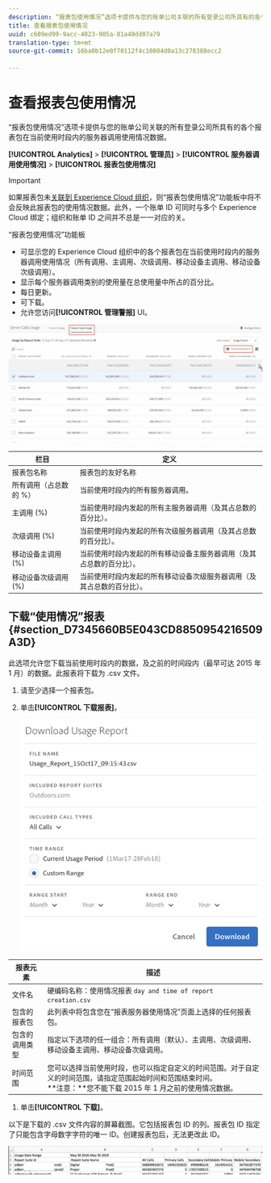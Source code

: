 ```yaml
---
description: “报表包使用情况”选项卡提供与您的账单公司关联的所有登录公司所具有的各个报表包在当前使用时段内的服务器调用使用情况数据。
title: 查看报表包使用情况
uuid: c609ed99-9acc-4023-905a-81a40dd07a79
translation-type: tm+mt
source-git-commit: 16ba0b12e0f70112f4c10804d0a13c278388ecc2

---
```



# 查看报表包使用情况

“报表包使用情况”选项卡提供与您的账单公司关联的所有登录公司所具有的各个报表包在当前使用时段内的服务器调用使用情况数据。

**[!UICONTROL Analytics]** > **[!UICONTROL 管理员]** > **[!UICONTROL 服务器调用使用情况]** > **[!UICONTROL 报表包使用情况]**

>[!IMPORTANT]
>
>如果报表包未[关联到 Experience Cloud 组织](https://marketing.adobe.com/resources/help/zh_CN/mcloud/report-suite-mapping.html)，则“报表包使用情况”功能板中将不会反映此报表包的使用情况数据。此外，一个账单 ID 可同时与多个 Experience Cloud 绑定；组织和账单 ID 之间并不总是一一对应的关。

“报表包使用情况”功能板

* 可显示您的 Experience Cloud 组织中的各个报表包在当前使用时段内的服务器调用使用情况（所有调用、主调用、次级调用、移动设备主调用、移动设备次级调用）。
* 显示每个服务器调用类别的使用量在总使用量中所占的百分比。
* 每日更新。
* 可下载。
* 允许您访问&#x200B;**[!UICONTROL 管理警报]** UI。

![](assets/report-suite-usage.png)

| 栏目 | 定义 |
|--- |--- |
| 报表包名称 | 报表包的友好名称 |
| 所有调用（占总数的 %） | 当前使用时段内的所有服务器调用。 |
| 主调用 (%) | 当前使用时段内发起的所有主服务器调用（及其占总数的百分比）。 |
| 次级调用 (%) | 当前使用时段内发起的所有次级服务器调用（及其占总数的百分比）。 |
| 移动设备主调用 (%) | 当前使用时段内发起的所有移动设备主服务器调用（及其占总数的百分比）。 |
| 移动设备次级调用 (%) | 当前使用时段内发起的所有移动设备次级服务器调用（及其占总数的百分比）。 |


## 下载“使用情况”报表 {#section_D7345660B5E043CD8850954216509A3D}

此选项允许您下载当前使用时段内的数据，及之前的时间段内（最早可达 2015 年 1 月）的数据。此报表将下载为 .csv 文件。

1. 请至少选择一个报表包。
1. 单击&#x200B;**[!UICONTROL 下载报表]**。

   ![](assets/download_report.png)

| 报表元素 | 描述 |
|--- |--- |
| 文件名 | 硬编码名称：使用情况报表 `day and time of report creation.csv` |
| 包含的报表包 | 此列表中将包含您在“报表服务器使用情况”页面上选择的任何报表包。 |
| 包含的调用类型 | 指定以下选项的任一组合：所有调用（默认）、主调用、次级调用、移动设备主调用、移动设备次级调用。 |
| 时间范围 | 您可以选择当前使用时段，也可以指定自定义的时间范围。对于自定义的时间范围，请指定范围起始时间和范围结束时间。<br>**注意：**您不能下载 2015 年 1 月之前的使用情况数据。</br> |

1. 单击&#x200B;**[!UICONTROL 下载]**。

以下是下载的 .csv 文件内容的屏幕截图。它包括报表包 ID 的列。报表包 ID 指定了只能包含字母数字字符的唯一 ID。创建报表包后，无法更改此 ID。

![](assets/download-usage.png)
